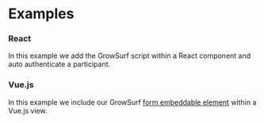 # Examples

### React

In this example we add the GrowSurf script within a React component and auto authenticate a participant.


### Vue.js

In this example we include our GrowSurf [form embeddable element](https://docs.growsurf.com/integrate/javascript-web-api/embeddable-elements#embedded-form) within a Vue.js view.
